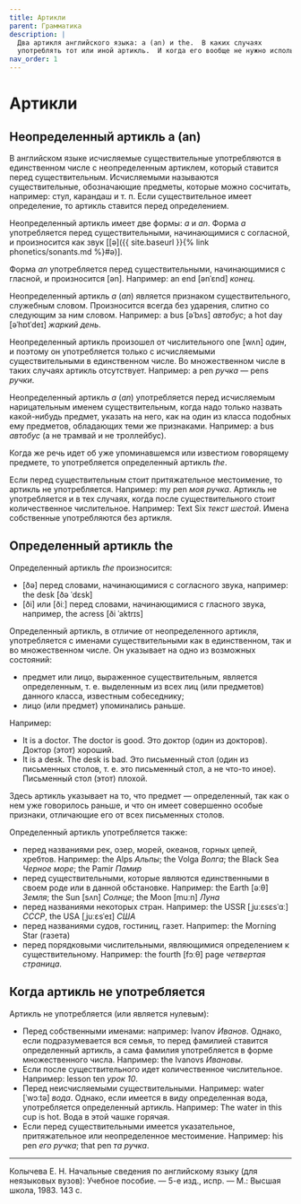 ```yaml
---
title: Артикли
parent: Грамматика
description: |
  Два артикля английского языка: a (an) и the.  В каких случаях
  употреблять тот или иной артикль.  И когда его вообще не нужно использовать.
nav_order: 1
---
```


# Артикли


## Неопределенный артикль a (an)

В английском языке исчисляемые существительные употребляются в
единственном числе с неопределенным артиклем, который ставится перед
существительным.  Исчисляемыми называются существительные,
обозначающие предметы, которые можно сосчитать, например: стул,
карандаш и т. п.  Если существительное имеет определение, то артикль
ставится перед определением.

Неопределенный артикль имеет две формы: *a* и *an*.  Форма *a*
употребляется перед существительными, начинающимися с согласной, и
произносится как звук [[ə]({{ site.baseurl }}{% link phonetics/sonants.md %}#ə)].

Форма *an* употребляется перед существительными, начинающимися с
гласной, и произносится [ən].  Например: an end [ənˈɛnd] *конец*.

Неопределенный артикль *a* (*an*) является признаком существительного,
служебным словом.  Произносится всегда без ударения, слитно со
следующим за ним словом.  Например: a bus [əˈbʌs] *автобус*; a hot day
[əˈhɒtˈdeɪ] *жаркий день*.

Неопределенный артикль произошел от числительного one [wʌn] *один*, и
поэтому он употребляется только с исчисляемыми существительными в
единственном числе.  Во множественном числе в таких случаях артикль
отсутствует. Например: a pen *ручка* — pens *ручки*.

Неопределенный артикль *a* (*an*) употребляется перед исчисляемым
нарицательным именем существительным, когда надо только назвать
какой-нибудь предмет, указать на него, как на один из класса подобных
ему предметов, обладающих теми же признаками.  Например: a bus
*автобус* (а не трамвай и не троллейбус).

Когда же речь идет об уже упоминавшемся или известиом говорящему
предмете, то употребляется определенный артикль *the*.

Если перед существительным стоит притяжательное местоимение, то
артикль не употребляется.  Например: my pen *моя ручка*. Артикль не
употребляется и в тех случаях, когда после существительного стоит
количественное числительное.  Например: Text Six *текст шестой*.
Имена собственные употребляются без артикля.


## Определенный артикль the


Определенный артикль *the* произносится:
- [ðə] перед словами, начинающимися с согласного звука, например: the
  desk [ðə ˈdɛsk]
- [ði] или [ðiː] перед словами, начинающимися с гласного звука,
  например, the acress [ði ˈaktrɪs]

Определенный артикль, в отличие от неопределенного артикля,
употребляется с именами существительными как в единственном, так и во
множественном числе.  Он указывает на одно из возможных соcтояний:
- предмет или лицо, выраженное существительным, является определенным,
  т. е. выделенным из всех лиц (или предметов) данного класса,
  известным собеседнику;
- лицо (или предмет) упоминались раньше.

Например:
- It is a doctor.  The doctor is good. Это доктор (один из докторов).
  Доктор (этот) хороший.
- It is a desk.  The desk is bad.  Это письменный стол (один из
  письменных столов, т. е. это письменный стол, а не что-то иное).
  Письменный стол (этот) плохой.

Здесь артикль указывает на то, что предмет — определенный, так как о
нем уже говорилось раньше, и что он имеет совершенно особые признаки,
отличающие его от всех письменных столов.

Определенный артикль употребляется также:
- перед названиями рек, озер, морей, океанов, горных цепей, хребтов.
  Например: the Alps *Альпы*; the Volga *Волга*; the Black Sea *Черное
  море*; the Pamir *Памир*
- перед существительными, которые являются единственными в своем роде
  или в данной обстановке.  Например: the Earth [əːθ] *Земля*; the Sun
  [sʌn] *Солнце*; the Moon [muːn] *Луна*
- перед названиями некоторых стран.  Например:
  the USSR [ˌjuːɛsɛsˈɑː] *СССР*, the USA [ˌjuːɛsˈeɪ] *США*
- перед названиями судов, гостиниц, газет.  Наприmep: the Morning Star
  (газета)
- перед порядковыми числительными, являющимися определением к
существительному.  Например: the fourth [fɔːθ] page *четвертая
страница*.


## Когда артикль не употребляется

Артикль не употребляется (или является нулевым):
- Перед собственными именами: например: Ivanov *Иванов*.  Однако, если
  подразумевается вся семья, то перед фамилией ставится определенный
  артикль, а сама фамилия употребляется в форме множественного числа.
  Например: the Ivanovs *Ивановы*.
- Если после существительного идет количественное числительное.
  Например: lesson ten *урок 10*.
- Перед неисчисляемыми существительными.  Например: water [ˈwɔːtə]
  *вода*.  Однако, если имеется в виду определенная вода,
  употребляется определенный артикль.  Например: The water in this cup
  is hot.  Вода в этой чашке горячая.
- Если перед существительными имеется указательное, притяжательное или
  неопределенное местоимение.  Например: his pen *его ручка*; that pen
  *та ручка*.


---

Колычева Е. Н.  Начальные сведения по английскому языку (для
неязыковых вузов): Учебное пособие. — 5-е изд., испр. — М.: Высшая
школа, 1983. 143 с.
